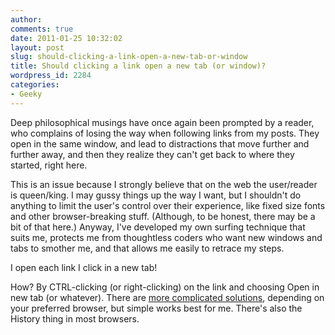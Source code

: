 ```yaml
---
author:
comments: true
date: 2011-01-25 10:32:02
layout: post
slug: should-clicking-a-link-open-a-new-tab-or-window
title: Should clicking a link open a new tab (or window)?
wordpress_id: 2284
categories:
- Geeky
---
```


Deep philosophical musings have once again been prompted by a reader, who complains of losing the way when following links from my posts. They open in the same window, and lead to distractions that move further and further away, and then they realize they can't get back to where they started, right here. 

This is an issue because I strongly believe that on the web the user/reader is queen/king. I may gussy things up the way I want, but I shouldn't do anything to limit the user's control over their experience, like fixed size fonts and other browser-breaking stuff. (Although, to be honest, there may be a bit of that here.) Anyway, I've developed my own surfing technique that suits me, protects me from thoughtless coders who want new windows and tabs to smother me, and that allows me easily to retrace my steps.

I open each link I click in a new tab!

How? By CTRL-clicking (or right-clicking) on the link and choosing Open in new tab (or whatever). There are [more complicated solutions](http://www.switchingtomac.com/tutorials/how-to-force-safari-4-to-open-links-in-a-new-tab-instead-of-a-new-window/), depending on your preferred browser, but simple works best for me. There's also the History thing in most browsers.
